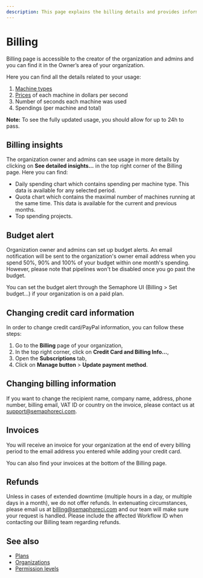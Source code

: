 ```yaml
---
description: This page explains the billing details and provides information on changing credit card and billing information on Semaphore 2.0.
---
```


# Billing

Billing page is accessible to the creator of the organization and admins and you
can find it in the Owner’s area of your organization.

Here you can find all the details related to your usage:

1. [Machine types](https://docs.semaphoreci.com/ci-cd-environment/machine-types/)
2. [Prices](https://semaphoreci.com/pricing) of each machine in dollars per
second
3. Number of seconds each machine was used
4. Spendings (per machine and total)

**Note:** To see the fully updated usage, you should allow for up to
24h to pass.

## Billing insights

The organization owner and admins can see usage in more details by clicking on
**See detailed insights…** in the top right corner of the Billing page. Here
you can find:

- Daily spending chart which contains spending per machine type. This data is
available for any selected period.
- Quota chart which contains the maximal number of machines running at the same
time. This data is available for the current and previous months.
- Top spending projects.

## Budget alert

Organization owner and admins can set up budget alerts. An email notification
will be sent to the organization's owner email address when you spend 50%, 90%
and 100% of your budget within one month's spending. However, please note that
pipelines won't be disabled once you go past the budget.

You can set the budget alert through the Semaphore UI (Billing > Set budget…)
if your organization is on a paid plan.

## Changing credit card information

In order to change credit card/PayPal information, you can follow these steps:

1. Go to the **Billing** page of your organization,
2. In the top right corner, click on **Credit Card and Billing Info…**,
3. Open the **Subscriptions** tab,
4. Click on **Manage button** > **Update payment method**.

## Changing billing information

If you want to change the recipient name, company name, address, phone number,
billing email, VAT ID or country on the invoice, please contact us at
[support@semaphoreci.com](mailto:support@semaphoreci.com).

## Invoices

You will receive an invoice for your organization at the end of every billing
period to the email address you entered while adding your credit card.

You can also find your invoices at the bottom of the Billing page.

## Refunds

Unless in cases of extended downtime (multiple hours in a day, or multiple days 
in a month), we do not offer refunds. In extenuating circumstances, please email 
us at [billing@semaphoreci.com](mailto:billing@semaphoreci.com) and our team will make sure your request 
is handled. Please include the affected Workflow ID when contacting our Billing 
team regarding refunds.

## See also

- [Plans](https://docs.semaphoreci.com/account-management/plans/)
- [Organizations](https://docs.semaphoreci.com/account-management/organizations/)
- [Permission levels](https://docs.semaphoreci.com/account-management/permission-levels/)
